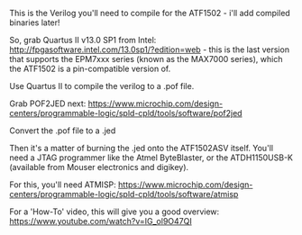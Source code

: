 This is the Verilog you'll need to compile for the ATF1502 - i'll add compiled binaries later!

So, grab Quartus II v13.0 SP1 from Intel: http://fpgasoftware.intel.com/13.0sp1/?edition=web - this is the last version that supports the EPM7xxx series (known as the MAX7000 series), which the ATF1502 is a pin-compatible version of. 

Use Quartus II to compile the verilog to a .pof file.

Grab POF2JED next: https://www.microchip.com/design-centers/programmable-logic/spld-cpld/tools/software/pof2jed

Convert the .pof file to a .jed

Then it's a matter of burning the .jed onto the ATF1502ASV itself. You'll need a JTAG programmer like the Atmel ByteBlaster, or the ATDH1150USB-K (available from Mouser electronics and digikey).

For this, you'll need ATMISP: https://www.microchip.com/design-centers/programmable-logic/spld-cpld/tools/software/atmisp

For a 'How-To' video, this will give you a good overview: https://www.youtube.com/watch?v=IG_ol9O47QI
